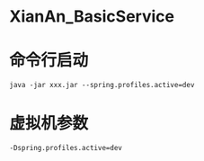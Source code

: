 # XianAn_BasicService
# 命令行启动
    java -jar xxx.jar --spring.profiles.active=dev
#  虚拟机参数
    -Dspring.profiles.active=dev